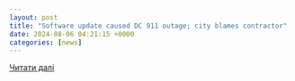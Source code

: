```yaml
---
layout: post
title: "Software update caused DC 911 outage; city blames contractor"
date: 2024-08-06 04:21:15 +0000
categories: [news]
---
```


[Читати далі](https://www.nbcwashington.com/news/local/software-update-caused-dc-911-outage-city-blames-contractor/3686022/)
